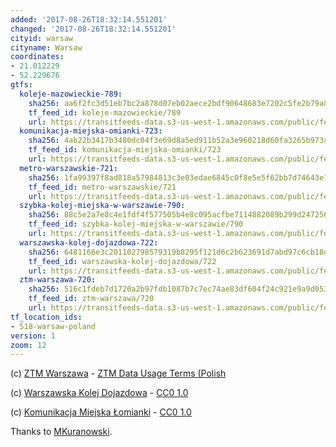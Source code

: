```yaml
---
added: '2017-08-26T18:32:14.551201'
changed: '2017-08-26T18:32:14.551201'
cityid: warsaw
cityname: Warsaw
coordinates:
- 21.012229
- 52.229676
gtfs:
  koleje-mazowieckie-789:
    sha256: aa6f2fc3d51eb7bc2a878d07eb02aece2bdf90648683e7202c5fe2b79a8f4a31
    tf_feed_id: koleje-mazowieckie/789
    url: https://transitfeeds-data.s3-us-west-1.amazonaws.com/public/feeds/koleje-mazowieckie/789/20170115/gtfs.zip
  komunikacja-miejska-omianki-723:
    sha256: 4ab22b3417b3480dc04f3e69d8a5ed911b52a3e960218d60fa3265b973c8c018
    tf_feed_id: komunikacja-miejska-omianki/723
    url: https://transitfeeds-data.s3-us-west-1.amazonaws.com/public/feeds/komunikacja-miejska-omianki/723/20170824/gtfs.zip
  metro-warszawskie-721:
    sha256: 1fa99397f8ad818a57984813c3e03edae6845c0f8e5e5f62bb7d74643e1b4c49
    tf_feed_id: metro-warszawskie/721
    url: https://transitfeeds-data.s3-us-west-1.amazonaws.com/public/feeds/metro-warszawskie/721/20170509/gtfs.zip
  szybka-kolej-miejska-w-warszawie-790:
    sha256: 88c5e2a7e8c4e1fdf4f577505b4e8c095acfbe7114882089b299d247256eed00
    tf_feed_id: szybka-kolej-miejska-w-warszawie/790
    url: https://transitfeeds-data.s3-us-west-1.amazonaws.com/public/feeds/szybka-kolej-miejska-w-warszawie/790/20170115/gtfs.zip
  warszawska-kolej-dojazdowa-722:
    sha256: 6481166e3c201102798579319b8295f121d6c2b623691d7abd97c6cb18d145b6
    tf_feed_id: warszawska-kolej-dojazdowa/722
    url: https://transitfeeds-data.s3-us-west-1.amazonaws.com/public/feeds/warszawska-kolej-dojazdowa/722/20170806/gtfs.zip
  ztm-warszawa-720:
    sha256: 516c1fdeb7d1720a2b97fdb1087b7c7ec74ae83df604f24c921e9a9d05317bb3
    tf_feed_id: ztm-warszawa/720
    url: https://transitfeeds-data.s3-us-west-1.amazonaws.com/public/feeds/ztm-warszawa/720/20170824/gtfs.zip
tf_location_ids:
- 518-warsaw-poland
version: 1
zoom: 12
---
```


(c) [ZTM Warszawa](http://ztm.waw.pl/) - [ZTM Data Usage Terms (Polish](http://www.ztm.waw.pl/?c=628&l=1)

(c) [Warszawska Kolej Dojazdowa](http://wkd.com.pl/) - [CC0 1.0](http://creativecommons.org/publicdomain/zero/1.0/)

(c) [Komunikacja Miejska Łomianki](http://kmlomianki.info/) - [CC0 1.0](http://creativecommons.org/publicdomain/zero/1.0/)

Thanks to [MKuranowski](http://otp-pl.tk/feed/).
